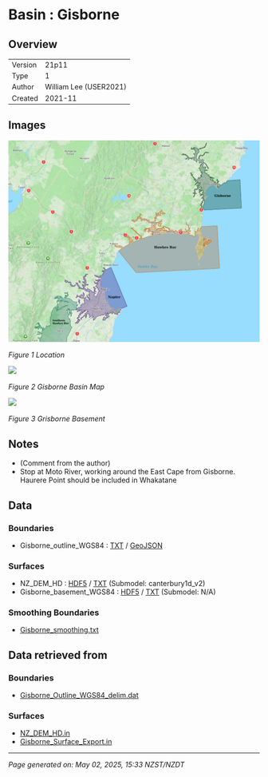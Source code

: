 # Basin : Gisborne

## Overview
|         |                     |
|---------|---------------------|
| Version | 21p11           |
| Type    | 1        |
| Author  | William Lee (USER2021)            |
| Created | 2021-11           |


## Images
![](../images/maps/NI_mideast.png)

*Figure 1 Location*

![](../images/regional/Gisborne_basin_map.png)

*Figure 2 Gisborne Basin Map*

![](../images/basins/grisborne_basement.png)

*Figure 3 Grisborne Basement*


## Notes
- (Comment from the author)
- Stop at Moto River, working around the East Cape from Gisborne. Haurere Point should be included in Whakatane

## Data
### Boundaries
- Gisborne_outline_WGS84 : [TXT](../../velocity_modelling/data/regional/Gisborne/Gisborne_outline_WGS84.txt) / [GeoJSON](../../velocity_modelling/data/regional/Gisborne/Gisborne_outline_WGS84.geojson)

### Surfaces
- NZ_DEM_HD : [HDF5](../../velocity_modelling/data/global/surface/NZ_DEM_HD.h5) / [TXT](../../velocity_modelling/data/global/surface/NZ_DEM_HD.in) (Submodel: canterbury1d_v2)
- Gisborne_basement_WGS84 : [HDF5](../../velocity_modelling/data/regional/Gisborne/Gisborne_basement_WGS84.h5) / [TXT](../../velocity_modelling/data/regional/Gisborne/Gisborne_basement_WGS84.in) (Submodel: N/A)

### Smoothing Boundaries
- [Gisborne_smoothing.txt](../../velocity_modelling/data/regional/Gisborne/Gisborne_smoothing.txt)

## Data retrieved from
### Boundaries
- [Gisborne_Outline_WGS84_delim.dat](https://github.com/ucgmsim/Velocity-Model/tree/main/Data/Basins/Gisborne/v21p11/Gisborne_Outline_WGS84_delim.dat)

### Surfaces
- [NZ_DEM_HD.in](https://github.com/ucgmsim/Velocity-Model/tree/main/Data/DEM/NZ_DEM_HD.in)
- [Gisborne_Surface_Export.in](https://github.com/ucgmsim/Velocity-Model/tree/main/Data/Basins/Gisborne/v21p11/Gisborne_Surface_Export.in)

---
*Page generated on: May 02, 2025, 15:33 NZST/NZDT*
